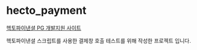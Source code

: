 # hecto_payment

[헥토파이낸셜 PG 개발지원 사이트](https://develop.sbsvc.online/16/onlineDocList.do)

헥토파이낸셜 스크립트를 사용한 결제창 호출 테스트를 위해 작성한 프로젝트 입니다.
